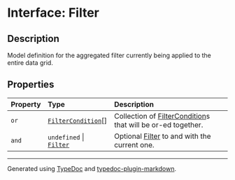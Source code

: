 # Interface: Filter

## Description

Model definition for the aggregated filter currently being applied to the entire data grid.

## Properties

| Property | Type | Description |
| :------ | :------ | :------ |
| `or` | [`FilterCondition`](FilterCondition.md)[] | Collection of [FilterCondition](FilterCondition.md)s that will be or-ed together. |
| `and` | `undefined` \| [`Filter`](Filter.md) | Optional [Filter](Filter.md) to and with the current one. |

***

Generated using [TypeDoc](https://typedoc.org) and [typedoc-plugin-markdown](https://typedoc-plugin-markdown.org).
